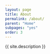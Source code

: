 ```yaml
---
layout: page
title: About
permalink: /about/
parent: "Home"
subpages: "yes"
order: 3
---
```


{{ site.description }}

